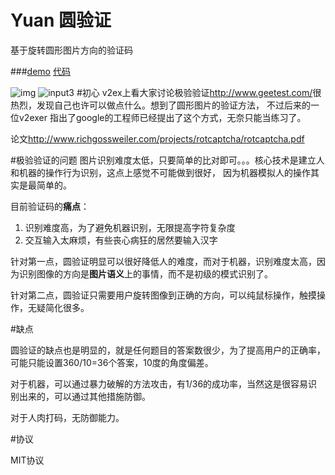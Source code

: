 Yuan 圆验证
====

基于旋转圆形图片方向的验证码 

###[demo](http://gowithwind.github.io/yuan/) [代码](https://github.com/gowithwind/yuan)

![img](http://gowithwind.github.io/yuan/img/60.png)
![input3](https://cloud.githubusercontent.com/assets/2367339/4610330/49cb6738-52ae-11e4-99e0-19a055d75c43.gif)
#初心
v2ex上看大家讨论极验验证<http://www.geetest.com/>很热烈，发现自己也许可以做点什么。想到了圆形图片的验证方法，
不过后来的一位v2exer 指出了google的工程师已经提出了这个方式，无奈只能当练习了。

论文<http://www.richgossweiler.com/projects/rotcaptcha/rotcaptcha.pdf>

#极验验证的问题
图片识别难度太低，只要简单的比对即可。。。核心技术是建立人和机器的操作行为识别，这点上感觉不可能做到很好，
因为机器模拟人的操作其实是最简单的。

目前验证码的**痛点**：
1. 识别难度高，为了避免机器识别，无限提高字符复杂度
2. 交互输入太麻烦，有些丧心病狂的居然要输入汉字


针对第一点，圆验证明显可以很好降低人的难度，而对于机器，识别难度太高，因为识别图像的方向是**图片语义**上的事情，而不是初级的模式识别了。

针对第二点，圆验证只需要用户旋转图像到正确的方向，可以纯鼠标操作，触摸操作，无疑简化很多。

#缺点

圆验证的缺点也是明显的，就是任何题目的答案数很少，为了提高用户的正确率，可能只能设置360/10=36个答案，10度的角度偏差。

对于机器，可以通过暴力破解的方法攻击，有1/36的成功率，当然这是很容易识别出来的，可以通过其他措施防御。

对于人肉打码，无防御能力。

#协议

MIT协议
